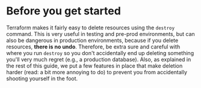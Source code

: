 # Before you get started

Terraform makes it fairly easy to delete resources using the `destroy` command. This is very useful in testing and
pre-prod environments, but can also be dangerous in production environments, because if you delete resources, **there
is no undo**. Therefore, be extra sure and careful with where you run `destroy` so you don't accidentally end up
deleting something you'll very much regret (e.g., a production database). Also, as explained in the rest of this guide,
we put a few features in place that make deletion harder (read: a bit more annoying to do) to prevent you from
accidentally shooting yourself in the foot.
